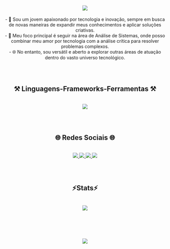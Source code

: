 <h1 align="center">
<img src="https://readme-typing-svg.herokuapp.com/?font=Righteous&size=35&center=true&vCenter=true&width=500&height=70&duration=4000&lines=olá!+👋;+me+chamo+João+Victor!;" />
</h1>

<div align="center" >
  - 🚀 Sou um jovem apaixonado por tecnologia e inovação, sempre em busca de novas maneiras de expandir meus conhecimentos e aplicar soluções criativas.
  <br>
  - 🎯 Meu foco principal é seguir na área de Análise de Sistemas, onde posso combinar meu amor por tecnologia com a análise crítica para resolver problemas complexos.
  <br>
  - 🌐 No entanto, sou versátil e aberto a explorar outras áreas de atuação dentro do vasto universo tecnológico.
</div>

<br><br>

<h2 align="center" >⚒️ Linguagens-Frameworks-Ferramentas ⚒️</h2>
<br>
<div align="center" >
  <img src="https://skillicons.dev/icons?i=java,python,vscode,github,git" />
</div>

<br><br>

<h2 align="center">🌐 Redes Sociais 🌐</h2>
<br>
<div align="center">
  <a href="https://www.instagram.com/victornogueira._/" target="_blank">
    <img src="https://img.shields.io/badge/-Instagram-E4405F?style=for-the-badge&logo=instagram&logoColor=white" />
  </a>
  <a href="mailto:santoosvictor447@gmail.com" target="_blank">
    <img src="https://img.shields.io/badge/-Gmail-D14836?style=for-the-badge&logo=gmail&logoColor=white" />
  </a>
  <a href="https://www.linkedin.com/in/victornogueirasantos/" target="_blank">
    <img src="https://img.shields.io/badge/-LinkedIn-0A66C2?style=for-the-badge&logo=linkedin&logoColor=white" />
  </a>
  <a href="https://sulfuric-honeycrisp-b46.notion.site/Curr-culo-625b0200900a47b787175a7c1ea93950" target="_blank">
    <img src="https://img.shields.io/badge/-Notion-000000?style=for-the-badge&logo=notion&logoColor=white" />
  </a>
</div>

<br><br>

<h2 align="center" >⚡Stats⚡</h2>
<br>
<div align="center" >
  <picture>
  <source
    srcset="https://github-readme-stats.vercel.app/api?username=victorn0gueira&show_icons=true&theme=dark"
    media="(prefers-color-scheme: dark)"
  />
  <source
    srcset="https://github-readme-stats.vercel.app/api?username=victorn0gueira&show_icons=true"
    media="(prefers-color-scheme: light), (prefers-color-scheme: no-preference)"
  />
  <img src="https://github-readme-stats.vercel.app/api?username=victorn0gueira&show_icons=true" />
</picture>
</div>

<br><br>

<h1 align="center">
<img src="https://readme-typing-svg.herokuapp.com/?font=Righteous&size=35&center=true&vCenter=true&width=500&height=70&duration=4000&lines=obrigado+pela+atenção!;" />
</h1>
